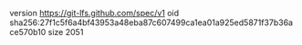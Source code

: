 version https://git-lfs.github.com/spec/v1
oid sha256:27f1c5f6a4bf43953a48eba87c607499ca1ea01a925ed5871f37b36ace570b10
size 2051
